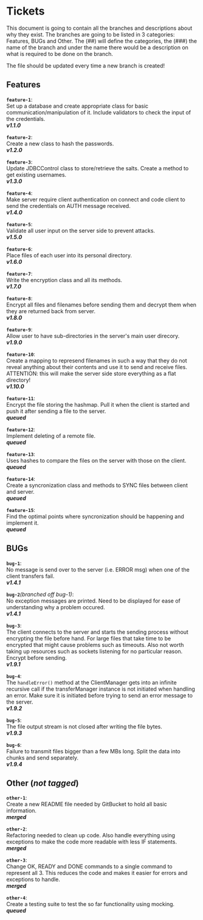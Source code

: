 # Tickets
This document is going to contain all the branches and descriptions about why they exist. The branches are going to be listed in 3 categories: Features, BUGs and Other. The (##) will define the categories, the (###) the name of the branch and under the name there would be a description on what is required to be done on the branch.

The file should be updated every time a new branch is created!

## Features

**`feature-1`**:<br/>
Set up a database and create appropriate class for basic communication/manipulation of it. Include validators to check the input of the credentials.<br/>
**_v1.1.0_**

**`feature-2`**:<br/>
Create a new class to hash the passwords.<br/>
**_v1.2.0_**

**`feature-3`**:<br/>
Update JDBCControl class to store/retrieve the salts. Create a method to get existing usernames.<br/>
**_v1.3.0_**

**`feature-4`**:<br/>
Make server require client authentication on connect and code client to send the credentials on AUTH message received.<br/>
**_v1.4.0_**

**`feature-5`**:<br/>
Validate all user input on the server side to prevent attacks.<br/>
**_v1.5.0_**

**`feature-6`**:<br/>
Place files of each user into its personal directory.<br/>
**_v1.6.0_**

**`feature-7`**:<br/>
Write the encryption class and all its methods.<br/>
**_v1.7.0_**

**`feature-8`**:<br/>
Encrypt all files and filenames before sending them and decrypt them when they are returned back from server.<br/>
**_v1.8.0_**

**`feature-9`**:<br/>
Allow user to have sub-directories in the server's main user direcory.<br/>
**_v1.9.0_**

**`feature-10`**:<br/>
Create a mapping to represend filenames in such a way that they do not reveal anything about their contents and use it to send and receive files. ATTENTION: this will make the server side store everything as a flat directory!<br/>
**_v1.10.0_**

**`feature-11`**:<br/>
Encrypt the file storing the hashmap. Pull it when the client is started and push it after sending a file to the server.<br/>
**_queued_**

**`feature-12`**:<br/>
Implement deleting of a remote file.<br/>
**_queued_**

**`feature-13`**:<br/>
Uses hashes to compare the files on the server with those on the client.<br/>
**_queued_**

**`feature-14`**:<br/>
Create a syncronization class and methods to SYNC files between client and server.<br/>
**_queued_**

**`feature-15`**:<br/>
Find the optimal points where syncronization should be happening and implement it.<br/>
**_queued_**

## BUGs

**`bug-1`**:<br/>
No message is send over to the server (i.e. ERROR msg) when one of the client transfers fail.<br/>
**_v1.4.1_**

**`bug-2`**_(branched off bug-1)_:<br/>
No exception messages are printed. Need to be displayed for ease of understanding why a problem occured.<br/>
**_v1.4.1_**

**`bug-3`**:<br/>
The client connects to the server and starts the sending process without encrypting the file before hand. For large files that take time to be encrypted that might cause problems such as timeouts. Also not worth taking up resources such as sockets listening for no particular reason. Encrypt before sending.<br/>
**_v1.9.1_**

**`bug-4`**:<br/>
The `handleError()` method at the ClientManager gets into an infinite recursive call if the transferManager instance is not initiated when handling an error. Make sure it is initiated before trying to send an error message to the server.<br/>
**_v1.9.2_**

**`bug-5`**:<br/>
The file output stream is not closed after writing the file bytes.<br/>
**_v1.9.3_**

**`bug-6`**:<br/>
Failure to transmit files bigger than a few MBs long. Split the data into chunks and send separately.<br/>
**_v1.9.4_**

## Other (_not tagged_)

**`other-1`**:<br/>
Create a new README file needed by GitBucket to hold all basic information.<br/>
**_merged_**

**`other-2`**:<br/>
Refactoring needed to clean up code. Also handle everything using exceptions to make the code more readable with less IF statements.<br/>
**_merged_**

**`other-3`**:<br/>
Change OK, READY and DONE commands to a single command to represent all 3. This reduces the code and makes it easier for errors and exceptions to handle.<br/>
**_merged_**

**`other-4`**:<br/>
Create a testing suite to test the so far functionality using mocking.<br/>
**_queued_**